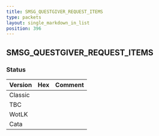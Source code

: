 ```yaml
---
title: SMSG_QUESTGIVER_REQUEST_ITEMS
type: packets
layout: single_markdown_in_list
position: 396
---
```


## SMSG_QUESTGIVER_REQUEST_ITEMS

### Status

Version | Hex | Comment
---------- | ---------- | ---------- 
Classic |  |  
TBC |  |  
WotLK |  |  
Cata |  |  
